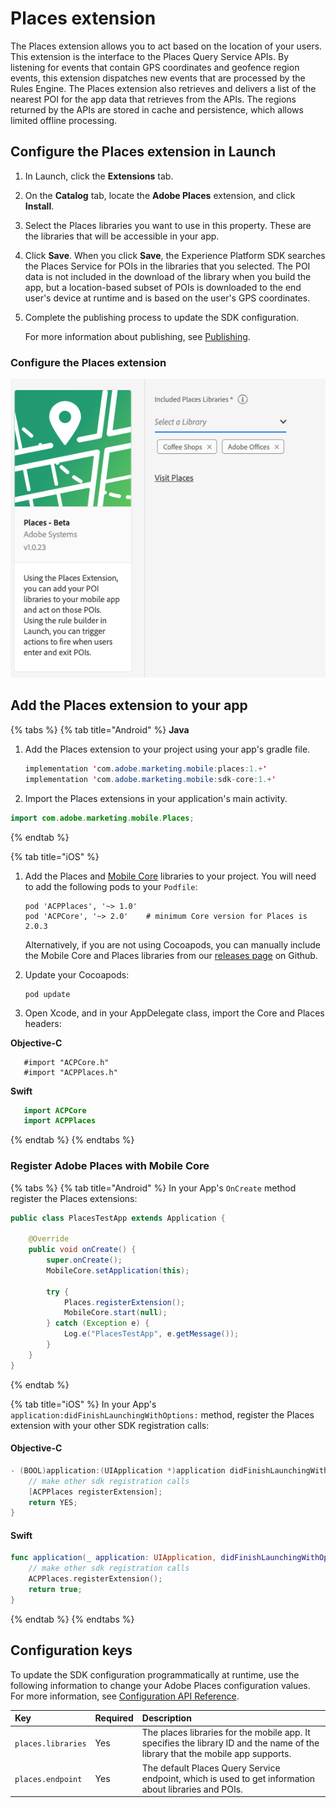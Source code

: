 # Places extension

The Places extension allows you to act based on the location of your users. This extension is the interface to the Places Query Service APIs. By listening for events that contain GPS coordinates and geofence region events, this extension dispatches new events that are processed by the Rules Engine. The Places extension also retrieves and delivers a list of the nearest POI for the app data that retrieves from the APIs. The regions returned by the APIs are stored in cache and persistence, which allows limited offline processing.

## Configure the Places extension in Launch

1. In Launch, click the **Extensions** tab.
2. On the **Catalog** tab, locate the **Adobe Places** extension, and click **Install**.
3. Select the Places libraries you want to use in this property. These are the libraries that will be accessible in your app.
4. Click **Save**. When you click **Save**, the Experience Platform SDK searches the Places Service for POIs in the libraries that you selected. The POI data is not included in the download of the library when you build the app, but a location-based subset of POIs is downloaded to the end user's device at runtime and is based on the user's GPS coordinates.
5. Complete the publishing process to update the SDK configuration.

   For more information about publishing, see [Publishing](https://docs.adobelaunch.com/launch-reference/publishing).

### Configure the Places extension

![](../../.gitbook/assets/places-extension.png)

## Add the Places extension to your app

{% tabs %}
{% tab title="Android" %}
**Java**

1. Add the Places extension to your project using your app's gradle file.

   ```java
   implementation 'com.adobe.marketing.mobile:places:1.+'
   implementation 'com.adobe.marketing.mobile:sdk-core:1.+'
   ```

2. Import the Places extensions in your application's main activity.

```java
import com.adobe.marketing.mobile.Places;
```
{% endtab %}

{% tab title="iOS" %}
1. Add the Places and [Mobile Core](https://aep-sdks.gitbook.io/docs/using-mobile-extensions/mobile-core) libraries to your project. You will need to add the following pods to your `Podfile`:

   ```text
   pod 'ACPPlaces', '~> 1.0'
   pod 'ACPCore', '~> 2.0'    # minimum Core version for Places is 2.0.3
   ```

   Alternatively, if you are not using Cocoapods, you can manually include the Mobile Core and Places libraries from our [releases page](https://github.com/Adobe-Marketing-Cloud/acp-sdks/releases/) on Github.

2. Update your Cocoapods:

   ```text
   pod update
   ```

3. Open Xcode, and in your AppDelegate class, import the Core and Places headers:

**Objective-C**

```text
   #import "ACPCore.h"
   #import "ACPPlaces.h"
```

**Swift**

```swift
   import ACPCore
   import ACPPlaces
```
{% endtab %}
{% endtabs %}

### Register Adobe Places with Mobile Core

{% tabs %}
{% tab title="Android" %}
In your App's `OnCreate` method register the Places extensions:

```java
public class PlacesTestApp extends Application {

    @Override
    public void onCreate() {
        super.onCreate();
        MobileCore.setApplication(this);

        try {
            Places.registerExtension();
            MobileCore.start(null);
        } catch (Exception e) {
            Log.e("PlacesTestApp", e.getMessage());
        }
    }
}
```
{% endtab %}

{% tab title="iOS" %}
In your App's `application:didFinishLaunchingWithOptions:` method, register the Places extension with your other SDK registration calls:

#### Objective-C

```objectivec
- (BOOL)application:(UIApplication *)application didFinishLaunchingWithOptions:(NSDictionary *)launchOptions {
    // make other sdk registration calls
    [ACPPlaces registerExtension];    
    return YES;
}
```

#### Swift

```swift
func application(_ application: UIApplication, didFinishLaunchingWithOptions launchOptions: [UIApplication.LaunchOptionsKey: Any]?) -> Bool {
    // make other sdk registration calls
    ACPPlaces.registerExtension();
    return true;
}
```
{% endtab %}
{% endtabs %}

## Configuration keys

To update the SDK configuration programmatically at runtime, use the following information to change your Adobe Places configuration values. For more information, see [Configuration API Reference](https://aep-sdks.gitbook.io/docs/using-mobile-extensions/mobile-core/configuration/configuration-api-reference).

| Key | Required | Description |
| :--- | :--- | :--- |
| `places.libraries` | Yes | The places libraries for the mobile app. It specifies the library ID and the name of the library that the mobile app supports. |
| `places.endpoint` | Yes | The default Places Query Service endpoint, which is used to get information about libraries and POIs. |

